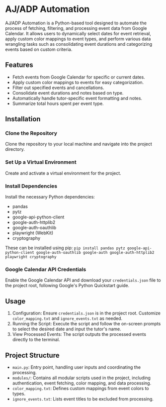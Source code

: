 # AJ/ADP Automation

AJ/ADP Automation is a Python-based tool designed to automate the process of fetching, filtering, and processing event data from Google Calendar. It allows users to dynamically select dates for event retrieval, apply custom color mappings to event types, and perform various data wrangling tasks such as consolidating event durations and categorizing events based on custom criteria.

## Features

- Fetch events from Google Calendar for specific or current dates.
- Apply custom color mappings to events for easy categorization.
- Filter out specified events and cancellations.
- Consolidate event durations and notes based on type.
- Automatically handle tutor-specific event formatting and notes.
- Summarize total hours spent per event type.

## Installation

### Clone the Repository

Clone the repository to your local machine and navigate into the project directory.

### Set Up a Virtual Environment

Create and activate a virtual environment for the project.

### Install Dependencies

Install the necessary Python dependencies:
- pandas
- pytz
- google-api-python-client
- google-auth-httplib2
- google-auth-oauthlib
- playwright (WebKit)
- cryptography

These can be installed using pip:
`pip install pandas pytz google-api-python-client google-auth-oauthlib google-auth google-auth-httplib2 playwright cryptography`

### Google Calendar API Credentials

Enable the Google Calendar API and download your `credentials.json` file to the project root, following Google's Python Quickstart guide.

## Usage

1. Configuration: Ensure `credentials.json` is in the project root. Customize `color_mapping.txt` and `ignore_events.txt` as needed.
2. Running the Script: Execute the script and follow the on-screen prompts to select the desired date and input the tutor's name.
3. View Processed Events: The script outputs the processed events directly to the terminal.

## Project Structure

- `main.py`: Entry point, handling user inputs and coordinating the processing.
- `modules/`: Contains all modular scripts used in the project, including authentication, event fetching, color mapping, and data processing.
- `color_mapping.txt`: Defines custom mappings from event colors to types.
- `ignore_events.txt`: Lists event titles to be excluded from processing.